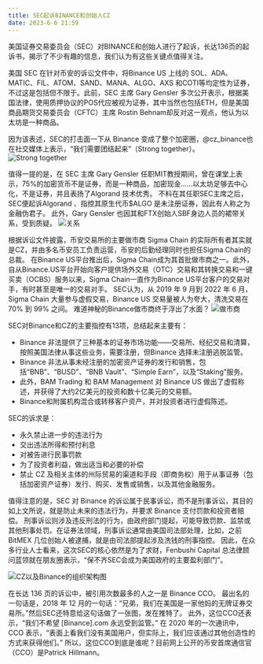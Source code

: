 ```yaml
---
title: SEC起诉BINANCE和创始人CZ 
date: 2023-6-6 21:59
---
```

美国证券交易委员会（SEC）对BINANCE和创始人进行了起诉，长达136页的起诉书，揭示了不少有趣的信息，我们认为有这些关键点值得关注。

美国 SEC 在针对币安的诉讼文件中，将Binance US 上线的 SOL、ADA、MATIC、FIL、ATOM、SAND、MANA、ALGO、AXS 和COTI等均定性为证券，不过这是包括但不限于。此前，SEC 主席 Gary Gensler 多次公开表示，根据美国法律，使用质押协议的POS代应被视为证券，其中当然也包括ETH，但是美国商品期货交易委员会（CFTC）主席 Rostin Behnam却反对这一观点，他认为以太坊是一种商品。

因为该表述，SEC的打击面一下从 Binance 变成了整个加密圈，@cz_binance也在社交媒体上表示，“我们需要团结起来”（Strong together）。
![Strong together](/images/Fx6HOuwaIAAGu7F.jfif)

值得一提的是，在 SEC 主席 Gary Gensler 任职MIT教授期间，曾在课堂上表示，75%的加密货币不是证券，而是一种商品，加密现金……以太坊足够去中心化，不是证券，并且表扬了Algorand 技术优秀。
不料在其任职SEC主席之后，SEC便起诉Algorand 、指控其原生代币$ALGO 是未注册证券，因此有人称之为金融伪君子。
此外，Gary Gensler 也因其和FTX创始人SBF身边人员的裙带关系，受到质疑。
![关系](/images/Fx6HhHNaQAAmqGE.jfif)

根据诉讼文件披露，币安交易所的主要做市商 Sigma Chain 的实际所有者其实就是CZ，并由多名币安员工负责运营，币安的后勤经理同时也担任Sigma Chain的总裁。
在Binance US平台推出后，Sigma Chain成为其首批做市商之一。此外，自从Binance.US平台开始向客户提供场外交易（OTC）交易和其转换交易和一键买卖（OCBS）服务以来，Sigma Chain一直作为Binance US平台客户的交易对手，有时甚至是唯一的交易对手。
SEC认为，从 2019 年 9 月到 2022 年 6 月， Sigma Chain 大量参与虚假交易，Binance US 交易量被人为夸大，清洗交易在 70% 到 99% 之间。
难道神秘的Binance做市商终于浮出了水面？
![做市商](/images/Fx6HrMAacAIazb2.jfif)

SEC对Binance和CZ的主要指控有13项，总结起来主要有：
- Binance 非法提供了三种基本的证券市场功能——交易所、经纪交易和清算，按照美国法律从事这些业务，需要注册，但Binance 选择未注册逃脱监管。
- Binance 非法从事未经注册的加密资产证券的发行和销售，包括“BNB”、“BUSD”、“BNB Vault”、“Simple Earn”，以及“Staking”服务。
- 此外，BAM Trading 和 BAM Management 对 Binance US 做出了虚假称述，并获得了大约2亿美元的投资和数十亿美元的交易额。
- Binance和附属机构混合或转移客户资产，并对投资者进行虚假陈述。

SEC的诉求是：
- 永久禁止进一步的违法行为
- 交出违法所得和预付利息
- 对被告进行民事罚款
- 为了投资者利益，做出适当和必要的补偿
- 禁止 CZ 及相关主体的州际贸易的渠道和手段（即商务权）用于从事证券（包括加密资产证券）发行、购买、发售或销售，以及其他金融服务。

值得注意的是，SEC 对 Binance 的诉讼属于民事诉讼，而不是刑事诉讼，其目的如上文所说，就是防止未来的违法行为，并要求 Binance 支付罚款和投资者赔偿。
刑事诉讼则涉及违反刑法的行为，由政府部门提起，可能导致罚款、监禁或其他刑事处罚。在证券法领域，刑事诉讼通常由美国司法部处理，比如，之前 BitMEX 几位创始人被逮捕，就是由司法部提起涉及洗钱的刑事指控。
因此，在众多行业人士看来，这次SEC的核心依然是为了求财，Fenbushi Capital 总法律顾问蓝领就在朋友圈表示，“保不齐SEC会成为美国政府的主要盈利部门”。

![CZ以及Binance的组织架构图](/images/Fx6INhZagAUt7ez.png)

在长达 136 页的诉讼中，被引用次数最多的人之一是 Binance CCO。
最出名的一句话是，2018 年 12 月的一句话：“兄弟，我们在美国是一家他妈的无牌证券交易所。”然后SEC还特意给这句话做了一张图，发在推特了。
此外，这位CCO还表示，“我们不希望 [Binance].com 永远受到监管。” 在 2020 年的一次通讯中， CCO 表示，“表面上看我们没有美国用户，但实际上，我们应该通过其他创造性的方式来获得他们。”
所以，这位CCO到底是谁呢？目前网上公开的币安首席通信官（CCO）是Patrick Hillmann。